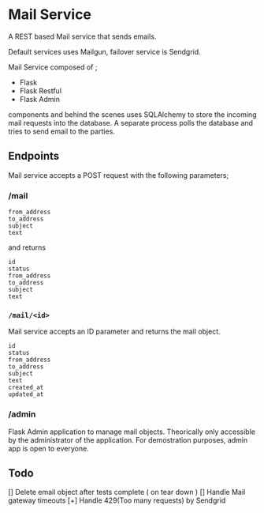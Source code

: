 # Mail Service

A REST based Mail service that sends emails.

Default services uses Mailgun, failover service is Sendgrid.

Mail Service composed of ;

- Flask
- Flask Restful
- Flask Admin

components and behind the scenes uses SQLAlchemy to store the incoming mail requests into the database. A separate process polls the database
and tries to send email to the parties.

## Endpoints

Mail service accepts a POST request with the following parameters;

### /mail

```
from_address
to_address
subject
text
```

and returns

```
id
status
from_address
to_address
subject
text
```

### ```/mail/<id>```

Mail service accepts an ID parameter and returns the mail object.


```
id
status
from_address
to_address
subject
text
created_at
updated_at
```

### /admin

Flask Admin application to manage mail objects. Theorically only accessible by the administrator of the application. For demostration purposes, admin app is open to everyone.

## Todo

[] Delete email object after tests complete ( on tear down )
[] Handle Mail gateway timeouts
[+] Handle 429(Too many requests) by Sendgrid